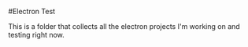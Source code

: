 #Electron Test

This is a folder that collects all the electron projects I'm working on and testing right now.
